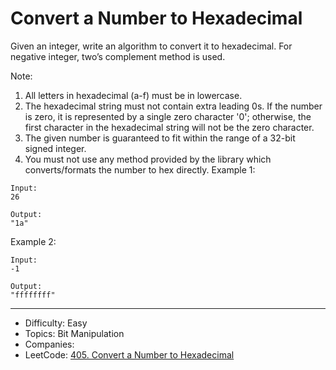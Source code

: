 # Convert a Number to Hexadecimal

Given an integer, write an algorithm to convert it to hexadecimal. For negative integer, two’s complement method is used.

Note:

1. All letters in hexadecimal (a-f) must be in lowercase.
2. The hexadecimal string must not contain extra leading 0s. If the number is zero, it is represented by a single zero character '0'; otherwise, the first character in the hexadecimal string will not be the zero character.
3. The given number is guaranteed to fit within the range of a 32-bit signed integer.
4. You must not use any method provided by the library which converts/formats the number to hex directly.
Example 1:
```
Input:
26

Output:
"1a"
```
Example 2:
```
Input:
-1

Output:
"ffffffff"
```

---

* Difficulty: Easy
* Topics: Bit Manipulation
* Companies: 
* LeetCode: [405. Convert a Number to Hexadecimal](https://leetcode.com/problems/convert-a-number-to-hexadecimal/description/)
